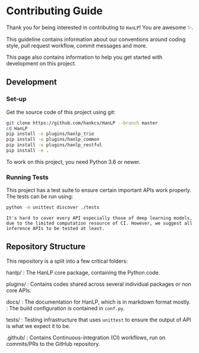 # Contributing Guide

Thank you for being interested in contributing to `HanLP`! You
are awesome ✨.

This guideline contains information about our conventions around coding style, pull request workflow, commit messages and more.

This page also contains information to help you get started with development on this
project.

## Development

### Set-up

Get the source code of this project using git:

```bash
git clone https://github.com/hankcs/HanLP --branch master
cd HanLP
pip install -e plugins/hanlp_trie
pip install -e plugins/hanlp_common
pip install -e plugins/hanlp_restful
pip install -e .
```

To work on this project, you need Python 3.6 or newer.

### Running Tests

This project has a test suite to ensure certain important APIs work properly. The tests can be run using:

```bash
python -m unittest discover ./tests
```

```{tip}
It's hard to cover every API especially those of deep learning models, due to the limited computation resource of CI. However, we suggest all inference APIs to be tested at least.
```

## Repository Structure

This repository is a split into a few critical folders:

hanlp/
: The HanLP core package, containing the Python code.

plugins/
: Contains codes shared across several individual packages or non core APIs.

docs/
: The documentation for HanLP, which is in markdown format mostly.
: The build configuration is contained in `conf.py`.

tests/
: Testing infrastructure that uses `unittest` to ensure the output of API is what we expect it to be.

.github/
: Contains Continuous-integration (CI) workflows, run on commits/PRs to the GitHub repository.

